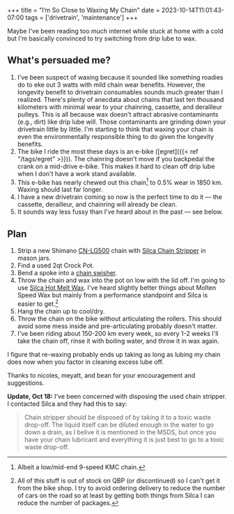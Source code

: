 +++
title = "I’m So Close to Waxing My Chain"
date = 2023-10-14T11:01:43-07:00
tags = ['drivetrain', 'maintenance']
+++

Maybe I've been reading too much internet while stuck at home with a cold but I'm basically convinced to try switching from drip lube to wax.

## What's persuaded me?

1. I've been suspect of waxing because it sounded like something roadies do to eke out 3 watts with mild chain wear benefits. However, the longevity benefit to drivetrain consumables sounds much greater than I realized. There's plenty of anecdata about chains that last ten thousand kilometers with minimal wear to your chainring, cassette, and derailleur pulleys. This is all because wax doesn't attract abrasive contaminants (e.g., dirt) like drip lube will. Those contaminants are grinding down your drivetrain little by little. I'm starting to think that waxing your chain is even the environmentally responsible thing to do given the longevity benefits.
1. The bike I ride the most these days is an e-bike ([egret]({{< ref "/tags/egret" >}})). The chainring doesn't move if you backpedal the crank on a mid-drive e-bike. This makes it hard to clean off drip lube when I don't have a work stand available.
1. This e-bike has nearly chewed out this chain[^1] to 0.5% wear in 1850 km. Waxing should last far longer.
1. I have a new drivetrain coming so now is the perfect time to do it — the cassette, derailleur, and chainring will already be clean.
1. It sounds way less fussy than I've heard about in the past — see below.

[^1]: Albeit a low/mid-end 9-speed KMC chain.

<!--more-->

## Plan

1. Strip a new Shimano [CN-LG500](https://bike.shimano.com/en-US/product/component/ep8-ep800/CN-LG500.html) chain with [Silca Chain Stripper](https://silca.cc/collections/chain-lube-wax/products/chain-stripper) in mason jars.
1. Find a used 2qt Crock Pot.
1. Bend a spoke into a [chain swisher](https://moltenspeedwax.com/products/swisher-tool).
1. Throw the chain and wax into the pot on low with the lid off. I'm going to use [Silca Hot Melt Wax](https://silca.cc/collections/chain-lube-wax/products/secret-chain-wax-blend). I've heard slightly better things about Molten Speed Wax but mainly from a performance standpoint and Silca is easier to get.[^2]
1. Hang the chain up to cool/dry.
1. Throw the chain on the bike without articulating the rollers. This should avoid some mess inside and pre-articulating probably doesn't matter.
1. I've been riding about 150-200 km every week, so every 1-2 weeks I'll take the chain off, rinse it with boiling water, and throw it in wax again.

I figure that re-waxing probably ends up taking as long as lubing my chain does now when you factor in cleaning excess lube off.

[^2]: All of this stuff is out of stock on QBP (or discontinued) so I can't get it from the bike shop. I try to avoid ordering delivery to reduce the number of cars on the road so at least by getting both things from Silca I can reduce the number of packages.

Thanks to nicoles, meyatt, and bean for your encouragement and suggestions.

**Update, Oct 18:** I've been concerned with disposing the used chain stripper. I contacted Silca and they had this to say:

> Chain stripper should be disposed of by taking it to a toxic waste drop-off. The liquid itself can be diluted enough in the water to go down a drain, as I belive it is mentioned in the MSDS, but once you have your chain lubricant and everything it is just best to go to a toxic waste drop-off.
